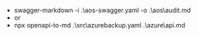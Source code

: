 - swagger-markdown -i .\aos-swagger.yaml -o .\aos\audit.md
- or
- npx openapi-to-md .\src\azurebackup.yaml .\azure\api.md